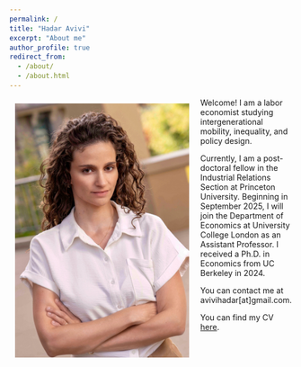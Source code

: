 ```yaml
---
permalink: /
title: "Hadar Avivi"
excerpt: "About me"
author_profile: true
redirect_from: 
  - /about/
  - /about.html
---
```



<img class="img-responsive" style="float: left; margin: 10px 20px 20px 10px;" src="/images/Hadar2.jpeg" width="310"> Welcome! I am a labor economist studying intergenerational mobility, inequality, and policy design.

Currently, I am a post-doctoral fellow in the Industrial Relations Section at Princeton University. Beginning in September 2025, I will join the Department of Economics at University College London as an Assistant Professor. I received a Ph.D. in Economics from UC Berkeley in 2024.



 
You can contact me at avivihadar[at]gmail.com.   

You can find my CV [here](/files/CV_HA.pdf).      

  
<!--- 

My fields of interest are labor economics and applied econometrics. 

Prior to coming to Berkeley, I graduated from Tel-Aviv University and worked as a research assistant at The Hebrew University, The Israeli Democracy Institute and The Research Department of Bank of Israel. 
}
-->

